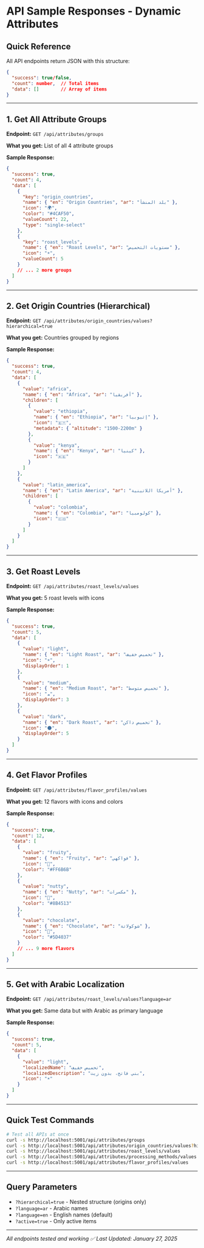 # API Sample Responses - Dynamic Attributes

## Quick Reference

All API endpoints return JSON with this structure:
```json
{
  "success": true/false,
  "count": number,  // Total items
  "data": []        // Array of items
}
```

---

## 1. Get All Attribute Groups

**Endpoint:** `GET /api/attributes/groups`

**What you get:** List of all 4 attribute groups

**Sample Response:**
```json
{
  "success": true,
  "count": 4,
  "data": [
    {
      "key": "origin_countries",
      "name": { "en": "Origin Countries", "ar": "بلد المنشأ" },
      "icon": "🌍",
      "color": "#4CAF50",
      "valueCount": 22,
      "type": "single-select"
    },
    {
      "key": "roast_levels",
      "name": { "en": "Roast Levels", "ar": "مستويات التحميص" },
      "icon": "☀️",
      "valueCount": 5
    }
    // ... 2 more groups
  ]
}
```

---

## 2. Get Origin Countries (Hierarchical)

**Endpoint:** `GET /api/attributes/origin_countries/values?hierarchical=true`

**What you get:** Countries grouped by regions

**Sample Response:**
```json
{
  "success": true,
  "count": 4,
  "data": [
    {
      "value": "africa",
      "name": { "en": "Africa", "ar": "أفريقيا" },
      "children": [
        {
          "value": "ethiopia",
          "name": { "en": "Ethiopia", "ar": "إثيوبيا" },
          "icon": "🇪🇹",
          "metadata": { "altitude": "1500-2200m" }
        },
        {
          "value": "kenya",
          "name": { "en": "Kenya", "ar": "كينيا" },
          "icon": "🇰🇪"
        }
      ]
    },
    {
      "value": "latin_america",
      "name": { "en": "Latin America", "ar": "أمريكا اللاتينية" },
      "children": [
        {
          "value": "colombia",
          "name": { "en": "Colombia", "ar": "كولومبيا" },
          "icon": "🇨🇴"
        }
      ]
    }
  ]
}
```

---

## 3. Get Roast Levels

**Endpoint:** `GET /api/attributes/roast_levels/values`

**What you get:** 5 roast levels with icons

**Sample Response:**
```json
{
  "success": true,
  "count": 5,
  "data": [
    {
      "value": "light",
      "name": { "en": "Light Roast", "ar": "تحميص خفيف" },
      "icon": "☀️",
      "displayOrder": 1
    },
    {
      "value": "medium",
      "name": { "en": "Medium Roast", "ar": "تحميص متوسط" },
      "icon": "☁️",
      "displayOrder": 3
    },
    {
      "value": "dark",
      "name": { "en": "Dark Roast", "ar": "تحميص داكن" },
      "icon": "🌑",
      "displayOrder": 5
    }
  ]
}
```

---

## 4. Get Flavor Profiles

**Endpoint:** `GET /api/attributes/flavor_profiles/values`

**What you get:** 12 flavors with icons and colors

**Sample Response:**
```json
{
  "success": true,
  "count": 12,
  "data": [
    {
      "value": "fruity",
      "name": { "en": "Fruity", "ar": "فواكهي" },
      "icon": "🍓",
      "color": "#FF6B6B"
    },
    {
      "value": "nutty",
      "name": { "en": "Nutty", "ar": "مكسرات" },
      "icon": "🌰",
      "color": "#8B4513"
    },
    {
      "value": "chocolate",
      "name": { "en": "Chocolate", "ar": "شوكولاتة" },
      "icon": "🍫",
      "color": "#5D4037"
    }
    // ... 9 more flavors
  ]
}
```

---

## 5. Get with Arabic Localization

**Endpoint:** `GET /api/attributes/roast_levels/values?language=ar`

**What you get:** Same data but with Arabic as primary language

**Sample Response:**
```json
{
  "success": true,
  "count": 5,
  "data": [
    {
      "value": "light",
      "localizedName": "تحميص خفيف",
      "localizedDescription": "بني فاتح، بدون زيت",
      "icon": "☀️"
    }
  ]
}
```

---

## Quick Test Commands

```bash
# Test all APIs at once
curl -s http://localhost:5001/api/attributes/groups
curl -s http://localhost:5001/api/attributes/origin_countries/values?hierarchical=true
curl -s http://localhost:5001/api/attributes/roast_levels/values
curl -s http://localhost:5001/api/attributes/processing_methods/values
curl -s http://localhost:5001/api/attributes/flavor_profiles/values
```

---

## Query Parameters

- `?hierarchical=true` - Nested structure (origins only)
- `?language=ar` - Arabic names
- `?language=en` - English names (default)
- `?active=true` - Only active items

---

*All endpoints tested and working ✅*
*Last Updated: January 27, 2025*

